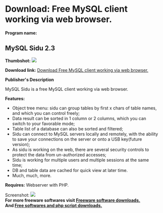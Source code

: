# Download: Free MySQL client working via web browser.

**Program name:**

## MySQL Sidu 2.3

  
**Thumbshot:** ![](http://www.freewarefiles.com/screenshot/mysqlsidu_md.gif)   
  
**Download link:** [Download Free MySQL client working via web browser.](http://freesoftwares.boysofts.com/MySQL-Sidu_program_32470.html)  
  


**Publisher's Description**  
  


MySQL Sidu is a free MySQL client working via web browser. 

**Features:**

  * Object tree menu: sidu can group tables by first x chars of table names, and which you can control freely; 
  * Data result can be sorted in 1 column or 2 columns, which you can switch to your favorable mode; 
  * Table list of a database can also be sorted and filtered; 
  * Sidu can connect to MySQL servers locally and remotely, with the ability to save your connections on the server or onto a USB key(future version); 
  * As sidu is working on the web, there are several security controls to protect the data from un-authorized accesses; 
  * Sidu is working for multiple users and multiple sessions at the same time; 
  * DB and table data are cached for quick view at later time. 
  * Much, much, more. 

**Requires:** Webserver with PHP.

  
  
Screenshot: ![](http://www.freewarefiles.com/screenshot/mysqlsidu.gif)   
**For more freeware softwares visit [Freeware software downloads.](http://freesoftwares.boysofts.com/)**   
**And [Free softwares and php script downloads.](http://www.boysofts.com/)**
